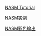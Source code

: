 [NASM Tutorial](http://cs.lmu.edu/~ray/notes/nasmtutorial/)

[NASM实例](http://cee.github.io/NASM-Tutorial/)

[NASM彩色输出](https://blog.csdn.net/bedisdover/article/details/51287555)
